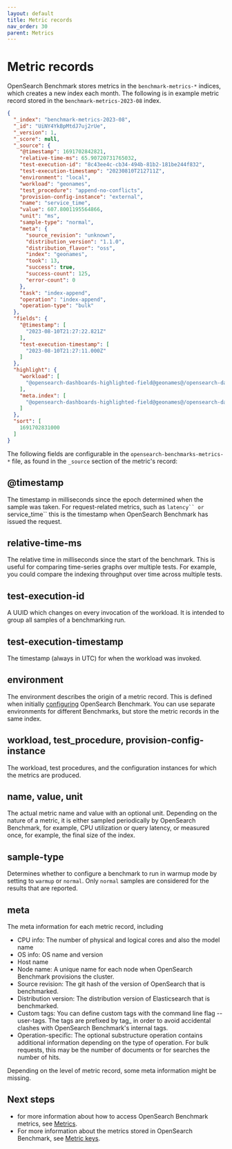 ```yaml
---
layout: default
title: Metric records
nav_order: 30
parent: Metrics
---
```


# Metric records

OpenSearch Benchmark stores metrics in the `benchmark-metrics-*` indices, which creates a new index each month. The following is in example metric record stored in the `benchmark-metrics-2023-08` index.

```json
{
  "_index": "benchmark-metrics-2023-08",
  "_id": "UiNY4YkBpMtdJ7uj2rUe",
  "_version": 1,
  "_score": null,
  "_source": {
    "@timestamp": 1691702842821,
    "relative-time-ms": 65.90720731765032,
    "test-execution-id": "8c43ee4c-cb34-494b-81b2-181be244f832",
    "test-execution-timestamp": "20230810T212711Z",
    "environment": "local",
    "workload": "geonames",
    "test_procedure": "append-no-conflicts",
    "provision-config-instance": "external",
    "name": "service_time",
    "value": 607.8001195564866,
    "unit": "ms",
    "sample-type": "normal",
    "meta": {
      "source_revision": "unknown",
      "distribution_version": "1.1.0",
      "distribution_flavor": "oss",
      "index": "geonames",
      "took": 13,
      "success": true,
      "success-count": 125,
      "error-count": 0
    },
    "task": "index-append",
    "operation": "index-append",
    "operation-type": "bulk"
  },
  "fields": {
    "@timestamp": [
      "2023-08-10T21:27:22.821Z"
    ],
    "test-execution-timestamp": [
      "2023-08-10T21:27:11.000Z"
    ]
  },
  "highlight": {
    "workload": [
      "@opensearch-dashboards-highlighted-field@geonames@/opensearch-dashboards-highlighted-field@"
    ],
    "meta.index": [
      "@opensearch-dashboards-highlighted-field@geonames@/opensearch-dashboards-highlighted-field@"
    ]
  },
  "sort": [
    1691702831000
  ]
}
```

The following fields are configurable in the `opensearch-benchmarks-metrics-*` file, as found in the `_source` section of the metric's record:

## @timestamp

The timestamp in milliseconds since the epoch determined when the sample was taken. For request-related metrics, such as `latency`` or `service_time`` this is the timestamp when OpenSearch Benchmark has issued the request.

## relative-time-ms

The relative time in milliseconds since the start of the benchmark. This is useful for comparing time-series graphs over multiple tests. For example, you could compare the indexing throughput over time across multiple tests. 

## test-execution-id

A UUID which changes on every invocation of the workload. It is intended to group all samples of a benchmarking run.

## test-execution-timestamp

The timestamp (always in UTC) for when the workload was invoked.

## environment

The environment describes the origin of a metric record. This is defined when initially [configuring]({{site.url}}{{site.baseurl}}/benchmark/configuring-benchmark/) OpenSearch Benchmark. You can use separate environments for different Benchmarks, but store the metric records in the same index.

## workload, test_procedure, provision-config-instance

The workload, test procedures, and the configuration instances for which the metrics are produced.

## name, value, unit

The actual metric name and value with an optional unit. Depending on the nature of a metric, it is either sampled periodically by OpenSearch Benchmark, for example, CPU utilization or query latency, or measured once, for example, the final size of the index.

## sample-type

Determines whether to configure a benchmark to run in warmup mode by setting to `warmup` or `normal`. Only `normal` samples are considered for the results that are reported.

## meta

The meta information for each metric record, including

- CPU info: The number of physical and logical cores and also the model name
- OS info: OS name and version
- Host name
- Node name: A unique name for each node when OpenSearch Benchmark provisions the cluster.
- Source revision: The git hash of the version of OpenSearch that is benchmarked. 
- Distribution version: The distribution version of Elasticsearch that is benchmarked. 
- Custom tags: You can define custom tags with the command line flag --user-tags. The tags are prefixed by tag_ in order to avoid accidental clashes with OpenSearch Benchmark's internal tags.
- Operation-specific: The optional substructure operation contains additional information depending on the type of operation. For bulk requests, this may be the number of documents or for searches the number of hits.

Depending on the level of metric record, some meta information might be missing.

## Next steps

- for more information about how to access OpenSearch Benchmark metrics, see [Metrics]({{site.url}}{{site.baseurl}}/benchmark/metrics/index/).
- For more information about the metrics stored in OpenSearch Benchmark, see [Metric keys]({{site.url}}{{site.baseurl}}/benchmark/metrics/metric-keys).
